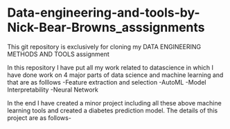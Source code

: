 # Data-engineering-and-tools-by-Nick-Bear-Browns_asssignments
This git repository is exclusively for cloning my DATA ENGINEERING METHODS AND TOOLS assignment


In this repository I have put all my work related to datascience in which I have done work on 4 major parts of data science and machine learning and that are as folllows
-Feature extraction and selection
-AutoML
-Model Interpretability
-Neural Network

In the end I have created a minor project including all these above machine learning tools and created a diabetes prediction model.
The details of this project are as follows-

